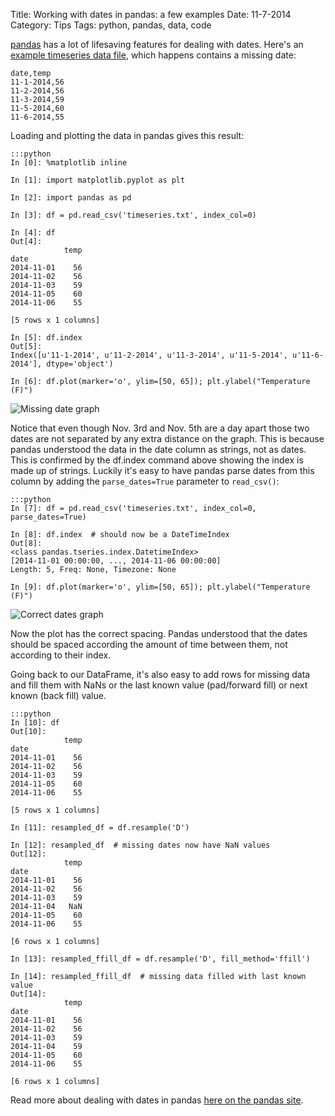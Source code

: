 Title: Working with dates in pandas: a few examples
Date: 11-7-2014
Category: Tips
Tags: python, pandas, data, code

[pandas](http://pandas.pydata.org) has a lot of lifesaving features for dealing with dates. Here's an [example timeseries data file]({filename}extra/timeseries.txt), which happens contains a missing date:


    date,temp
    11-1-2014,56
    11-2-2014,56
    11-3-2014,59
    11-5-2014,60
    11-6-2014,55
    

Loading and plotting the data in pandas gives this result:

    :::python
    In [0]: %matplotlib inline
    
    In [1]: import matplotlib.pyplot as plt

    In [2]: import pandas as pd
    
    In [3]: df = pd.read_csv('timeseries.txt', index_col=0)
    
    In [4]: df
    Out[4]: 
                temp
    date            
    2014-11-01    56
    2014-11-02    56
    2014-11-03    59
    2014-11-05    60
    2014-11-06    55
    
    [5 rows x 1 columns]
    
    In [5]: df.index
    Out[5]: 
    Index([u'11-1-2014', u'11-2-2014', u'11-3-2014', u'11-5-2014', u'11-6-2014'], dtype='object')
    
    In [6]: df.plot(marker='o', ylim=[50, 65]); plt.ylabel("Temperature (F)")
    
![Missing date graph]({filename}extra/images/missingdateplot.png)

Notice that even though Nov. 3rd and Nov. 5th are a day apart those two dates are not separated by any extra distance on the graph. This is because pandas understood the data in the date column as strings, not as dates. This is confirmed by the df.index command above showing the index is made up of strings. Luckily it's easy to have pandas parse dates from this column by adding the `parse_dates=True` parameter to `read_csv()`:

    :::python
    In [7]: df = pd.read_csv('timeseries.txt', index_col=0, parse_dates=True)
    
    In [8]: df.index  # should now be a DateTimeIndex
    Out[8]: 
    <class pandas.tseries.index.DatetimeIndex>
    [2014-11-01 00:00:00, ..., 2014-11-06 00:00:00]
    Length: 5, Freq: None, Timezone: None
    
    In [9]: df.plot(marker='o', ylim=[50, 65]); plt.ylabel("Temperature (F)")
    

![Correct dates graph]({filename}extra/images/fixeddateplot.png)

Now the plot has the correct spacing. Pandas understood that the dates should be spaced according the amount of time between them, not according to their index.

Going back to our DataFrame, it's also easy to add rows for missing data and fill them with NaNs or the last known value (pad/forward fill) or next known (back fill) value.

    :::python
    In [10]: df
    Out[10]: 
                temp
    date            
    2014-11-01    56
    2014-11-02    56
    2014-11-03    59
    2014-11-05    60
    2014-11-06    55
    
    [5 rows x 1 columns]
    
    In [11]: resampled_df = df.resample('D')
    
    In [12]: resampled_df  # missing dates now have NaN values
    Out[12]: 
                temp
    date            
    2014-11-01    56
    2014-11-02    56
    2014-11-03    59
    2014-11-04   NaN
    2014-11-05    60
    2014-11-06    55
    
    [6 rows x 1 columns]
    
    In [13]: resampled_ffill_df = df.resample('D', fill_method='ffill')
    
    In [14]: resampled_ffill_df  # missing data filled with last known value
    Out[14]: 
                temp
    date            
    2014-11-01    56
    2014-11-02    56
    2014-11-03    59
    2014-11-04    59
    2014-11-05    60
    2014-11-06    55
    
    [6 rows x 1 columns]

Read more about dealing with dates in pandas [here on the pandas site](http://pandas.pydata.org/pandas-docs/stable/timeseries.html).